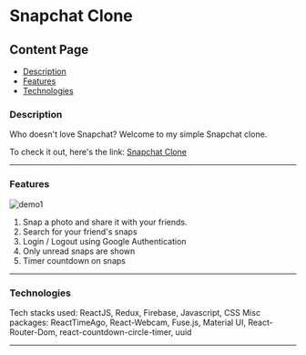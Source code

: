 # Snapchat Clone

## Content Page

- [Description](#description)
- [Features](#features)
- [Technologies](#technologies)

### Description

Who doesn't love Snapchat? Welcome to my simple Snapchat clone.

To check it out, here's the link: [Snapchat Clone](https://snapchat-clone-d954b.web.app/)

---

### Features

![demo1](snapchat-clone.gif)

1. Snap a photo and share it with your friends.
2. Search for your friend's snaps
3. Login / Logout using Google Authentication
4. Only unread snaps are shown
5. Timer countdown on snaps

---

### Technologies

Tech stacks used: ReactJS, Redux, Firebase, Javascript, CSS
Misc packages: ReactTimeAgo, React-Webcam, Fuse.js, Material UI, React-Router-Dom, react-countdown-circle-timer, uuid

---
